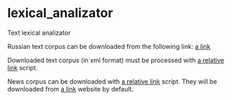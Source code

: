 lexical_analizator
==================

Text lexical analizator

Russian text corpus can be downloaded from the following link:
[a link](http://opencorpora.org/files/export/dict/dict.opcorpora.xml.bz2)

Downloaded text corpus (in xml format) must be processed with [a relative link](process_corpus.pl) script.

News corpus can be downloaded with [a relative link](get_news.pl) script.
They will be downloaded from [a link](http://www.mk.ru/) website by default.
